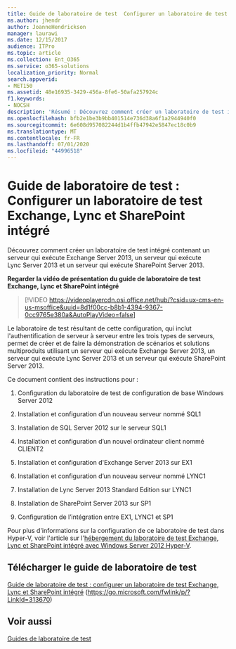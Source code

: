 ```yaml
---
title: Guide de laboratoire de test  Configurer un laboratoire de test Exchange, Lync et SharePoint intégré
ms.author: jhendr
author: JoanneHendrickson
manager: laurawi
ms.date: 12/15/2017
audience: ITPro
ms.topic: article
ms.collection: Ent_O365
ms.service: o365-solutions
localization_priority: Normal
search.appverid:
- MET150
ms.assetid: 48e16935-3429-456a-8fe6-50afa257924c
f1.keywords:
- NOCSH
description: 'Résumé : Découvrez comment créer un laboratoire de test intégré contenant un serveur qui exécute Exchange Server 2013, un serveur qui exécute Lync Server 2013 et un serveur qui exécute SharePoint Server 2013.'
ms.openlocfilehash: bfb2e1be3b9bb401514e736d38a6f1a2944940f0
ms.sourcegitcommit: 6e608d957082244d1b4ffb47942e5847ec18c0b9
ms.translationtype: MT
ms.contentlocale: fr-FR
ms.lasthandoff: 07/01/2020
ms.locfileid: "44996518"
---
```

# <a name="test-lab-guide-configure-an-integrated-exchange-lync-and-sharepoint-test-lab"></a>Guide de laboratoire de test : Configurer un laboratoire de test Exchange, Lync et SharePoint intégré

 Découvrez comment créer un laboratoire de test intégré contenant un serveur qui exécute Exchange Server 2013, un serveur qui exécute Lync Server 2013 et un serveur qui exécute SharePoint Server 2013.
 
**Regarder la vidéo de présentation du guide de laboratoire de test Exchange, Lync et SharePoint intégré**

> [!VIDEO https://videoplayercdn.osi.office.net/hub/?csid=ux-cms-en-us-msoffice&uuid=8d1f00cc-b8b1-4394-9367-0cc9765e380a&AutoPlayVideo=false]
 
Le laboratoire de test résultant de cette configuration, qui inclut l'authentification de serveur à serveur entre les trois types de serveurs, permet de créer et de faire la démonstration de scénarios et solutions multiproduits utilisant un serveur qui exécute Exchange Server 2013, un serveur qui exécute Lync Server 2013 et un serveur qui exécute SharePoint Server 2013.
  
Ce document contient des instructions pour :
  
1. Configuration du laboratoire de test de configuration de base Windows Server 2012
    
2. Installation et configuration d’un nouveau serveur nommé SQL1
    
3. Installation de SQL Server 2012 sur le serveur SQL1
    
4. Installation et configuration d’un nouvel ordinateur client nommé CLIENT2
    
5. Installation et configuration d'Exchange Server 2013 sur EX1
    
6. Installation et configuration d’un nouveau serveur nommé LYNC1
    
7. Installation de Lync Server 2013 Standard Edition sur LYNC1
    
8. Installation de SharePoint Server 2013 sur SP1
    
9. Configuration de l’intégration entre EX1, LYNC1 et SP1
    
Pour plus d'informations sur la configuration de ce laboratoire de test dans Hyper-V, voir l'article sur l'[hébergement du laboratoire de test Exchange, Lync et SharePoint intégré avec Windows Server 2012 Hyper-V](https://social.technet.microsoft.com/wiki/contents/articles/18483.hosting-the-integrated-exchange-lync-and-sharepoint-test-lab-with-windows-server-2012-hyper-v.aspx).
  
## <a name="download-the-test-lab-guide"></a>Télécharger le guide de laboratoire de test

[Guide de laboratoire de test : configurer un laboratoire de test Exchange, Lync et SharePoint intégré](https://go.microsoft.com/fwlink/p/?LinkId=313670) (https://go.microsoft.com/fwlink/p/?LinkId=313670)
  
## <a name="see-also"></a>Voir aussi

[Guides de laboratoire de test](https://go.microsoft.com/fwlink/p/?LinkId=202817)




